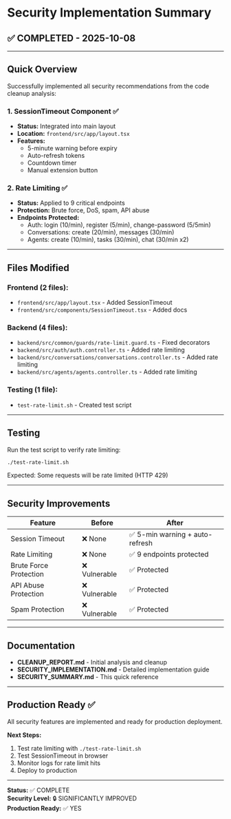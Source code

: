 # Security Implementation Summary

## ✅ COMPLETED - 2025-10-08

---

## Quick Overview

Successfully implemented all security recommendations from the code cleanup analysis:

### 1. SessionTimeout Component ✅
- **Status:** Integrated into main layout
- **Location:** `frontend/src/app/layout.tsx`
- **Features:** 
  - 5-minute warning before expiry
  - Auto-refresh tokens
  - Countdown timer
  - Manual extension button

### 2. Rate Limiting ✅
- **Status:** Applied to 9 critical endpoints
- **Protection:** Brute force, DoS, spam, API abuse
- **Endpoints Protected:**
  - Auth: login (10/min), register (5/min), change-password (5/5min)
  - Conversations: create (20/min), messages (30/min)
  - Agents: create (10/min), tasks (30/min), chat (30/min x2)

---

## Files Modified

### Frontend (2 files):
- `frontend/src/app/layout.tsx` - Added SessionTimeout
- `frontend/src/components/SessionTimeout.tsx` - Added docs

### Backend (4 files):
- `backend/src/common/guards/rate-limit.guard.ts` - Fixed decorators
- `backend/src/auth/auth.controller.ts` - Added rate limiting
- `backend/src/conversations/conversations.controller.ts` - Added rate limiting
- `backend/src/agents/agents.controller.ts` - Added rate limiting

### Testing (1 file):
- `test-rate-limit.sh` - Created test script

---

## Testing

Run the test script to verify rate limiting:
```bash
./test-rate-limit.sh
```

Expected: Some requests will be rate limited (HTTP 429)

---

## Security Improvements

| Feature | Before | After |
|---------|--------|-------|
| Session Timeout | ❌ None | ✅ 5-min warning + auto-refresh |
| Rate Limiting | ❌ None | ✅ 9 endpoints protected |
| Brute Force Protection | ❌ Vulnerable | ✅ Protected |
| API Abuse Protection | ❌ Vulnerable | ✅ Protected |
| Spam Protection | ❌ Vulnerable | ✅ Protected |

---

## Documentation

- **CLEANUP_REPORT.md** - Initial analysis and cleanup
- **SECURITY_IMPLEMENTATION.md** - Detailed implementation guide
- **SECURITY_SUMMARY.md** - This quick reference

---

## Production Ready ✅

All security features are implemented and ready for production deployment.

**Next Steps:**
1. Test rate limiting with `./test-rate-limit.sh`
2. Test SessionTimeout in browser
3. Monitor logs for rate limit hits
4. Deploy to production

---

**Status:** ✅ COMPLETE  
**Security Level:** 🔒 SIGNIFICANTLY IMPROVED  
**Production Ready:** ✅ YES
